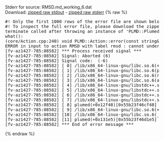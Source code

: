 Stderr for source:  RMSD.md_working_6.dat   
Download: [zipped raw stdout](RMSD.md_working_6.dat.plumed.stdout.txt.zip) - [zipped raw stderr](RMSD.md_working_6.dat.plumed.stderr.txt.zip) 
{% raw %}
<pre>
#! Only the first 1000 rows of the error file are shown below
#! To inspect the full error file, please download the zipped raw stderr file above
terminate called after throwing an instance of 'PLMD::Plumed::ExceptionError'
what():
(core/Action.cpp:240) void PLMD::Action::error(const string&) const
ERROR in input to action RMSD with label rmsd : cannot understand the following words from the input line : DISPLACEMENT
[fv-az1427-785:08582] *** Process received signal ***
[fv-az1427-785:08582] Signal: Aborted (6)
[fv-az1427-785:08582] Signal code:  (-6)
[fv-az1427-785:08582] [ 0] /lib/x86_64-linux-gnu/libc.so.6(+0x42520)[0x7f2404842520]
[fv-az1427-785:08582] [ 1] /lib/x86_64-linux-gnu/libc.so.6(pthread_kill+0x12c)[0x7f24048969fc]
[fv-az1427-785:08582] [ 2] /lib/x86_64-linux-gnu/libc.so.6(raise+0x16)[0x7f2404842476]
[fv-az1427-785:08582] [ 3] /lib/x86_64-linux-gnu/libc.so.6(abort+0xd3)[0x7f24048287f3]
[fv-az1427-785:08582] [ 4] /lib/x86_64-linux-gnu/libstdc++.so.6(+0xa2b9e)[0x7f2404ca2b9e]
[fv-az1427-785:08582] [ 5] /lib/x86_64-linux-gnu/libstdc++.so.6(+0xae20c)[0x7f2404cae20c]
[fv-az1427-785:08582] [ 6] /lib/x86_64-linux-gnu/libstdc++.so.6(+0xae277)[0x7f2404cae277]
[fv-az1427-785:08582] [ 7] /lib/x86_64-linux-gnu/libstdc++.so.6(__cxa_rethrow+0x4b)[0x7f2404cae52b]
[fv-az1427-785:08582] [ 8] plumed(+0x12f48)[0x55b23f46cf48]
[fv-az1427-785:08582] [ 9] /lib/x86_64-linux-gnu/libc.so.6(+0x29d90)[0x7f2404829d90]
[fv-az1427-785:08582] [10] /lib/x86_64-linux-gnu/libc.so.6(__libc_start_main+0x80)[0x7f2404829e40]
[fv-az1427-785:08582] [11] plumed(+0x131e5)[0x55b23f46d1e5]
[fv-az1427-785:08582] *** End of error message ***
</pre>
{% endraw %}
